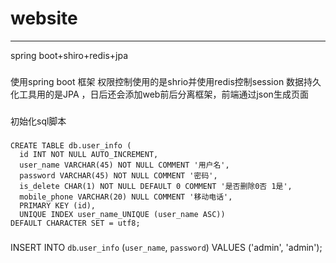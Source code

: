 # website
-----------------------------------
spring boot+shiro+redis+jpa
###
使用spring boot 框架 权限控制使用的是shrio并使用redis控制session 数据持久化工具用的是JPA ，日后还会添加web前后分离框架，前端通过json生成页面


###
初始化sql脚本
###
```
CREATE TABLE db.user_info (
  id INT NOT NULL AUTO_INCREMENT,
  user_name VARCHAR(45) NOT NULL COMMENT '用户名',
  password VARCHAR(45) NOT NULL COMMENT '密码',
  is_delete CHAR(1) NOT NULL DEFAULT 0 COMMENT '是否删除0否 1是',
  mobile_phone VARCHAR(20) NULL COMMENT '移动电话',
  PRIMARY KEY (id),
  UNIQUE INDEX user_name_UNIQUE (user_name ASC))
DEFAULT CHARACTER SET = utf8;
```

###
INSERT INTO `db`.`user_info` (`user_name`, `password`) VALUES ('admin', 'admin');
